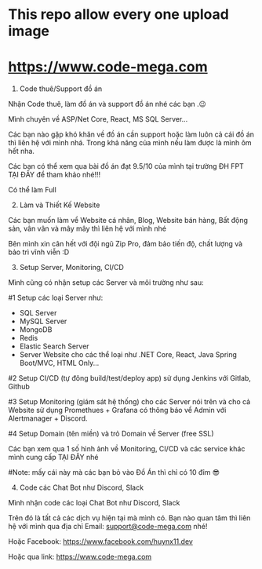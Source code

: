 # This repo allow every one upload image
# https://www.code-mega.com

1. Code thuê/Support đồ án

Nhận Code thuê, làm đồ án và support đồ án nhé các bạn .😉

Mình chuyên về ASP/Net Core, React, MS SQL Server...

Các bạn nào gặp khó khăn về đồ án cần support hoặc làm luôn cả cái đồ án thì liên hệ với mình nhá. Trong khả năng của mình nếu làm được là mình ôm hết nha.

Các bạn có thể xem qua bài đồ án đạt 9.5/10 của mình tại trường ĐH FPT TẠI ĐÂY để tham khảo nhé!!!

Có thể làm Full

2. Làm và Thiết Kế Website

Các bạn muốn làm về Website cá nhân, Blog, Website bán hàng, Bất động sản, vân vân và mây mây thì liên hệ với mình nhé

Bên mình xin cân hết với đội ngũ Zip Pro, đảm bảo tiến độ, chất lượng và bảo trì vĩnh viễn :D

3. Setup Server, Monitoring, CI/CD

Mình cũng có nhận setup các Server và môi trường như sau:

#1 Setup các loại Server như:

- SQL Server
- MySQL Server
- MongoDB
- Redis
- Elastic Search Server
- Server Website cho các thể loại như .NET Core, React, Java Spring Boot/MVC, HTML Only...

#2 Setup CI/CD (tự đông build/test/deploy app) sử dụng Jenkins với Gitlab, Github

#3 Setup Monitoring (giám sát hệ thống) cho các Server nói trên và cho cả Website sử dụng Promethues + Grafana có thông báo về Admin với Alertmanager + Discord.

#4 Setup Domain (tên miền) và trỏ Domain về Server (free SSL)

Các bạn xem qua 1 số hình ảnh về Monitoring, CI/CD và các service khác mình cung cấp TẠI ĐÂY nhé

#Note: mấy cái này mà các bạn bỏ vào Đồ Án thì chỉ có 10 đỉm 😎

4. Code các Chat Bot như Discord, Slack

Mình nhận code các loại Chat Bot như Discord, Slack

Trên đó là tất cả các dịch vụ hiện tại mà mình có. Bạn nào quan tâm thì liên hệ với mình qua địa chỉ Email: support@code-mega.com nhé!

Hoặc Facebook: https://www.facebook.com/huynx11.dev

Hoặc qua link: https://www.code-mega.com

